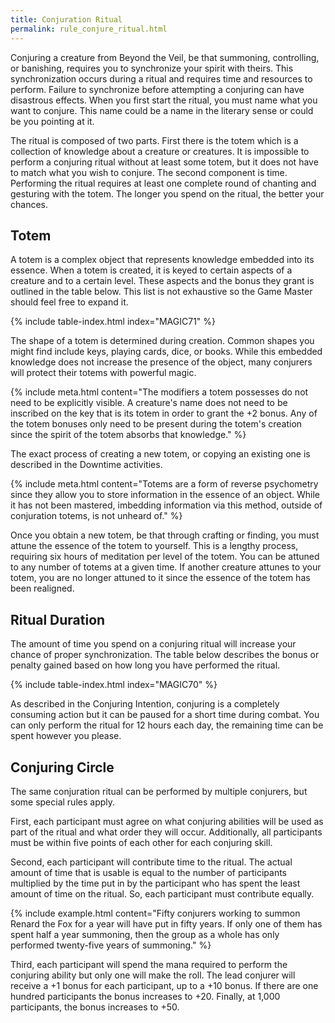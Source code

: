```yaml
---
title: Conjuration Ritual
permalink: rule_conjure_ritual.html
---
```


Conjuring a creature from Beyond the Veil, be that summoning, controlling, or banishing, requires you to synchronize your spirit with theirs. This synchronization occurs during a ritual and requires time and resources to perform. Failure to synchronize before attempting a conjuring can have disastrous effects. When you first start the ritual, you must name what you want to conjure. This name could be a name in the literary sense or could be you pointing at it. 

The ritual is composed of two parts. First there is the totem which is a collection of knowledge about a creature or creatures. It is impossible to perform a conjuring ritual without at least some totem, but it does not have to match what you wish to conjure. The second component is time. Performing the ritual requires at least one complete round of chanting and gesturing with the totem. The longer you spend on the ritual, the better your chances. 

## Totem 
A totem is a complex object that represents knowledge embedded into its essence. When a totem is created, it is keyed to certain aspects of a creature and to a certain level. These aspects and the bonus they grant is outlined in the table below. This list is not exhaustive so the Game Master should feel free to expand it.

{% include table-index.html index="MAGIC71" %}

The shape of a totem is determined during creation. Common shapes you might find include keys, playing cards, dice, or books. While this embedded knowledge does not increase the presence of the object, many conjurers will protect their totems with powerful magic.

{% include meta.html content="The modifiers a totem possesses do not need to be explicitly visible. A creature's name does not need to be inscribed on the key that is its totem in order to grant the +2 bonus. Any of the totem bonuses only need to be present during the totem's creation since the spirit of the totem absorbs that knowledge." %}

The exact process of creating a new totem, or copying an existing one is described in the Downtime activities.

{% include meta.html content="Totems are a form of reverse psychometry since they allow you to store information in the essence of an object. While it has not been mastered, imbedding information via this method, outside of conjuration totems, is not unheard of." %}

Once you obtain a new totem, be that through crafting or finding, you must attune the essence of the totem to yourself. This is a lengthy process, requiring six hours of meditation per level of the totem. You can be attuned to any number of totems at a given time. If another creature attunes to your totem, you are no longer attuned to it since the essence of the totem has been realigned.

## Ritual Duration

The amount of time you spend on a conjuring ritual will increase your chance of proper synchronization. The table below describes the bonus or penalty gained based on how long you have performed the ritual. 

{% include table-index.html index="MAGIC70" %}

As described in the Conjuring Intention, conjuring is a completely consuming action but it can be paused for a short time during combat. You can only perform the ritual for 12 hours each day, the remaining time can be spent however you please. 

## Conjuring Circle
The same conjuration ritual can be performed by multiple conjurers, but some special rules apply.

First, each participant must agree on what conjuring abilities will be used as part of the ritual and what order they will occur. Additionally, all participants must be within five points of each other for each conjuring skill. 

Second, each participant will contribute time to the ritual. The actual amount of time that is usable is equal to the number of participants multiplied by the time put in by the participant who has spent the least amount of time on the ritual. So, each participant must contribute equally.

{% include example.html content="Fifty conjurers working to summon Renard the Fox for a year will have put in fifty years. If only one of them has spent half a year summoning, then the group as a whole has only performed twenty-five years of summoning." %}

Third, each participant will spend the mana required to perform the conjuring ability but only one will make the roll. The lead conjurer will receive a +1 bonus for each participant, up to a +10 bonus. If there are one hundred participants the bonus increases to +20. Finally, at 1,000 participants, the bonus increases to +50. 